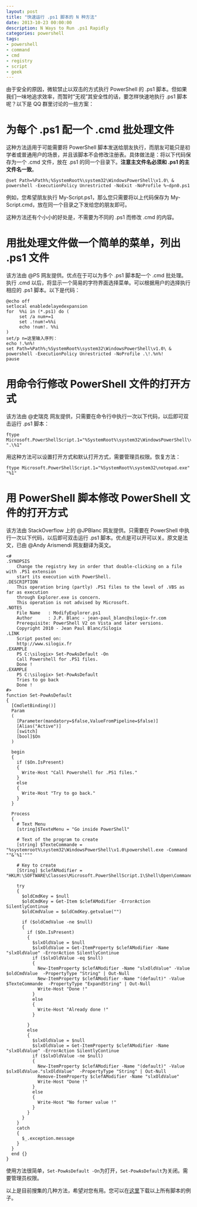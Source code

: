 ```yaml
---
layout: post
title: "快速运行 .ps1 脚本的 N 种方法"
date: 2013-10-23 00:00:00
description: N Ways to Run .ps1 Rapidly
categories: powershell
tags:
- powershell
- command
- cmd
- registry
- script
- geek
---
```

由于安全的原因，微软禁止以双击的方式执行 PowerShell 的 .ps1 脚本。但如果我们一味地追求效率，而暂时“无视”其安全性的话，要怎样快速地执行 .ps1 脚本呢？以下是 QQ 群里讨论的一些方案：

为每个 .ps1 配一个 .cmd 批处理文件
===============================
这种方法适用于可能需要将 PowerShell 脚本发送给朋友执行，而朋友可能只是初学者或普通用户的场景，并且该脚本不会修改注册表。具体做法是：将以下代码保存为一个 .cmd 文件，放在 .ps1 的同一个目录下。**注意主文件名必须和 .ps1 的主文件名一致**。

	@set Path=%Path%;%SystemRoot%\system32\WindowsPowerShell\v1.0\ & powershell -ExecutionPolicy Unrestricted -NoExit -NoProfile %~dpn0.ps1

例如，您希望朋友执行 My-Script.ps1，那么您只需要将以上代码保存为 My-Script.cmd，放在同一个目录之下发给您的朋友即可。

这种方法还有个小小的好处是，不需要为不同的 .ps1 而修改 .cmd 的内容。

用批处理文件做一个简单的菜单，列出 .ps1 文件
=======================================
该方法由 @PS 网友提供。优点在于可以为多个 .ps1 脚本配一个 .cmd 批处理。执行 .cmd 以后，将显示一个简易的字符界面选择菜单。可以根据用户的选择执行相应的 .ps1 脚本。以下是代码：

	@echo off
	setlocal enabledelayedexpansion
	for  %%i in (*.ps1) do (
	     set /a num+=1
	     set .!num!=%%i
	     echo !num!. %%i
	)
	set/p n=这里输入序列：
	echo !.%n%!
	set Path=%Path%;%SystemRoot%\system32\WindowsPowerShell\v1.0\ & powershell -ExecutionPolicy Unrestricted -NoProfile .\!.%n%!
	pause

用命令行修改 PowerShell 文件的打开方式
===================================
该方法由 @史瑞克 网友提供，只需要在命令行中执行一次以下代码，以后即可双击运行 .ps1 脚本：

	ftype Microsoft.PowerShellScript.1="%SystemRoot%\system32\WindowsPowerShell\v1.0\powershell.exe" ".\%1"

用这种方法可以设置打开方式和默认打开方式，需要管理员权限。恢复方法：

	ftype Microsoft.PowerShellScript.1="%SystemRoot%\system32\notepad.exe" "%1"

用 PowerShell 脚本修改 PowerShell 文件的打开方式
=============================================
该方法由 StackOverflow 上的 @JPBlanc 网友提供。只需要在 PowerShell 中执行一次以下代码，以后即可双击运行 .ps1 脚本。优点是可以开可以关。原文是法文，已由 @Andy Arismendi 网友翻译为英文。

	<#
	.SYNOPSIS
	    Change the registry key in order that double-clicking on a file with .PS1 extension
	    start its execution with PowerShell.
	.DESCRIPTION
	    This operation bring (partly) .PS1 files to the level of .VBS as far as execution
	    through Explorer.exe is concern.
	    This operation is not advised by Microsoft.
	.NOTES
	    File Name   : ModifyExplorer.ps1
	    Author      : J.P. Blanc - jean-paul_blanc@silogix-fr.com
	    Prerequisite: PowerShell V2 on Vista and later versions.
	    Copyright 2010 - Jean Paul Blanc/Silogix
	.LINK
	    Script posted on:
	    http://www.silogix.fr
	.EXAMPLE
	    PS C:\silogix> Set-PowAsDefault -On
	    Call Powershell for .PS1 files.
	    Done !
	.EXAMPLE
	    PS C:\silogix> Set-PowAsDefault
	    Tries to go back
	    Done !
	#>
	function Set-PowAsDefault
	{
	  [CmdletBinding()]
	  Param
	  (
	    [Parameter(mandatory=$false,ValueFromPipeline=$false)]
	    [Alias("Active")]
	    [switch]
	    [bool]$On
	  )

	  begin
	  {
	    if ($On.IsPresent)
	    {
	      Write-Host "Call Powershell for .PS1 files."
	    }
	    else
	    {
	      Write-Host "Try to go back."
	    }
	  }

	  Process
	  {
	    # Text Menu
	    [string]$TexteMenu = "Go inside PowerShell"

	    # Text of the program to create
	    [string] $TexteCommande = "%systemroot%\system32\WindowsPowerShell\v1.0\powershell.exe -Command ""&'%1'"""

	    # Key to create
	    [String] $clefAModifier = "HKLM:\SOFTWARE\Classes\Microsoft.PowerShellScript.1\Shell\Open\Command"

	    try
	    {
	      $oldCmdKey = $null
	      $oldCmdKey = Get-Item $clefAModifier -ErrorAction SilentlyContinue
	      $oldCmdValue = $oldCmdKey.getvalue("")

	      if ($oldCmdValue -ne $null)
	      {
	        if ($On.IsPresent)
	        {
	          $slxOldValue = $null
	          $slxOldValue = Get-ItemProperty $clefAModifier -Name "slxOldValue" -ErrorAction SilentlyContinue
	          if ($slxOldValue -eq $null)
	          {
	            New-ItemProperty $clefAModifier -Name "slxOldValue" -Value $oldCmdValue  -PropertyType "String" | Out-Null
	            New-ItemProperty $clefAModifier -Name "(default)" -Value $TexteCommande  -PropertyType "ExpandString" | Out-Null
	            Write-Host "Done !"
	          }
	          else
	          {
	            Write-Host "Already done !"
	          }

	        }
	        else
	        {
	          $slxOldValue = $null
	          $slxOldValue = Get-ItemProperty $clefAModifier -Name "slxOldValue" -ErrorAction SilentlyContinue
	          if ($slxOldValue -ne $null)
	          {
	            New-ItemProperty $clefAModifier -Name "(default)" -Value $slxOldValue."slxOldValue"  -PropertyType "String" | Out-Null
	            Remove-ItemProperty $clefAModifier -Name "slxOldValue"
	            Write-Host "Done !"
	          }
	          else
	          {
	            Write-Host "No former value !"
	          }
	        }
	      }
	    }
	    catch
	    {
	      $_.exception.message
	    }
	  }
	  end {}
	}

使用方法很简单，`Set-PowAsDefault -On`为打开，`Set-PowAsDefault`为关闭。需要管理员权限。

以上是目前搜集的几种方法，希望对您有用。您可以在[这里](/download/2013-10-23-n-ways-to-run-ps1-rapidly.zip)下载以上所有脚本的例子。
